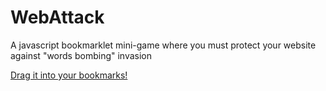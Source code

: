 WebAttack
=========

A javascript bookmarklet mini-game where you must protect your website against "words bombing" invasion

<a href="javascript:var%20s%20=%20document.createElement('script');s.type='text/javascript';document.body.appendChild(s);s.src='webattack.min.js';void(0);">Drag it into your bookmarks!</a>
